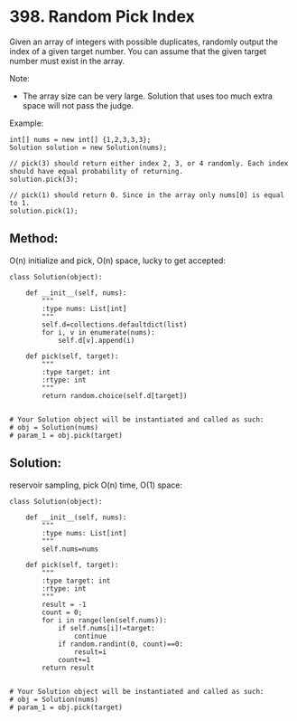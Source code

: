 # 398. Random Pick Index

Given an array of integers with possible duplicates, randomly output the index of a given target number. You can assume that the given target number must exist in the array.

Note:
- The array size can be very large. Solution that uses too much extra space will not pass the judge.

Example:

    int[] nums = new int[] {1,2,3,3,3};
    Solution solution = new Solution(nums);

    // pick(3) should return either index 2, 3, or 4 randomly. Each index should have equal probability of returning.
    solution.pick(3);
    
    // pick(1) should return 0. Since in the array only nums[0] is equal to 1.
    solution.pick(1);
    
## Method:

O(n) initialize and pick, O(n) space, lucky to get accepted:

    class Solution(object):
    
        def __init__(self, nums):
            """
            :type nums: List[int]
            """
            self.d=collections.defaultdict(list)
            for i, v in enumerate(nums):
                self.d[v].append(i)
    
        def pick(self, target):
            """
            :type target: int
            :rtype: int
            """
            return random.choice(self.d[target])
    
    
    # Your Solution object will be instantiated and called as such:
    # obj = Solution(nums)
    # param_1 = obj.pick(target)

## Solution:

reservoir sampling, pick O(n) time, O(1) space:

    class Solution(object):
    
        def __init__(self, nums):
            """
            :type nums: List[int]
            """
            self.nums=nums
    
        def pick(self, target):
            """
            :type target: int
            :rtype: int
            """
            result = -1
            count = 0;
            for i in range(len(self.nums)):
                if self.nums[i]!=target:
                    continue
                if random.randint(0, count)==0:
                    result=i
                count+=1
            return result
    
    
    # Your Solution object will be instantiated and called as such:
    # obj = Solution(nums)
    # param_1 = obj.pick(target)